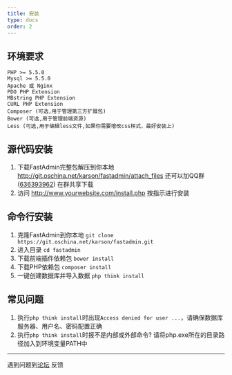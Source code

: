 ```yaml
---
title: 安装
type: docs
order: 2
---
```


## **环境要求**

~~~
PHP >= 5.5.0
Mysql >= 5.5.0
Apache 或 Nginx
PDO PHP Extension
MBstring PHP Extension
CURL PHP Extension
Composer (可选,用于管理第三方扩展包)
Bower (可选,用于管理前端资源)
Less (可选,用于编辑less文件,如果你需要增改css样式，最好安装上)
~~~

## **源代码安装**

1. 下载FastAdmin完整包解压到你本地
	http://git.oschina.net/karson/fastadmin/attach_files
   还可以加QQ群([636393962](https://jq.qq.com/?_wv=1027&k=487PNBb)) 在群共享下载
2. 访问 http://www.yourwebsite.com/install.php 按指示进行安装

## **命令行安装** 

1. 克隆FastAdmin到你本地
	`git clone https://git.oschina.net/karson/fastadmin.git `
2. 进入目录
	`cd fastadmin `
3. 下载前端插件依赖包
	`bower install `
4. 下载PHP依赖包
	`composer install`
5. 一键创建数据库并导入数据
	`php think install`

## **常见问题**
1. 执行`php think install`时出现`Access denied for user ...`，请确保数据库服务器、用户名、密码配置正确
2. 执行`php think install`时报不是内部或外部命令? 请将php.exe所在的目录路径加入到环境变量PATH中

* * * * *
遇到问题到[论坛](http://forum.fastadmin.net) 反馈




